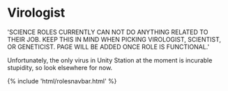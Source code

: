 # Virologist
'SCIENCE ROLES CURRENTLY CAN NOT DO ANYTHING RELATED TO THEIR JOB. KEEP THIS IN MIND WHEN PICKING VIROLOGIST, SCIENTIST,  OR GENETICIST. PAGE WILL BE ADDED ONCE ROLE IS FUNCTIONAL.'

Unfortunately, the only virus in Unity Station at the moment is incurable stupidity, so look elsewhere for now.

  <div class="container-fluid wm-page-content">
{% include 'html/rolesnavbar.html' %}
</div>